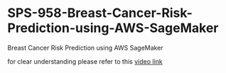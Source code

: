 # SPS-958-Breast-Cancer-Risk-Prediction-using-AWS-SageMaker
Breast Cancer Risk Prediction using AWS SageMaker

for clear understanding please refer to this <a href="https://drive.google.com/file/d/1lhLxMDmAVmi4-fOIdsvxuR6YW4E0TTTo/view?usp=sharing">video link </a>
